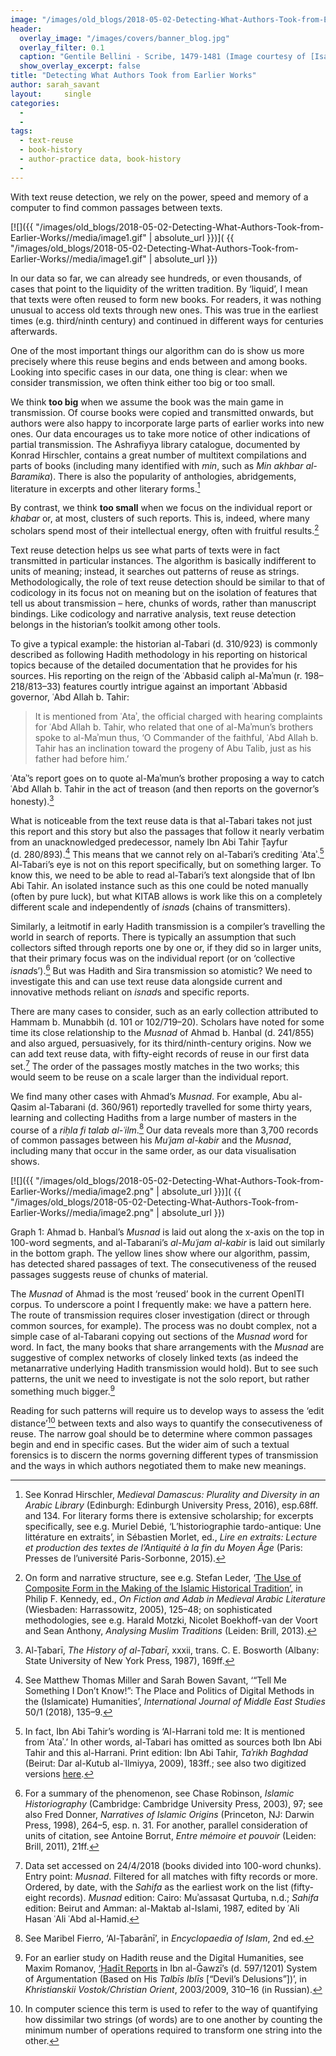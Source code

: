```yaml
---
image: "/images/old_blogs/2018-05-02-Detecting-What-Authors-Took-from-Earlier-Works//media/image1.gif"
header:
  overlay_image: "/images/covers/banner_blog.jpg"
  overlay_filter: 0.1
  caption: "Gentile Bellini - Scribe, 1479-1481 (Image courtesy of [Isabella Stewart Gardner Museum](https://www.gardnermuseum.org/experience/collection/10755), Boston)" 
  show_overlay_excerpt: false 
title: "Detecting What Authors Took from Earlier Works"			
author: sarah_savant		
layout:		single
categories:
  - 
  - 
tags:
  - text-reuse
  - book-history
  - author-practice data, book-history
  - 
---
```

With text reuse detection, we rely on the power, speed and memory of a computer to find common passages between texts.

[![]({{ "/images/old_blogs/2018-05-02-Detecting-What-Authors-Took-from-Earlier-Works//media/image1.gif" | absolute_url }})]( {{ "/images/old_blogs/2018-05-02-Detecting-What-Authors-Took-from-Earlier-Works//media/image1.gif" | absolute_url }})

In our data so far, we can already see hundreds, or even thousands, of cases that point to the liquidity of the written tradition. By ‘liquid’, I mean that texts were often reused to form new books. For readers, it was nothing unusual to access old texts through new ones. This was true in the earliest times (e.g. third/ninth century) and continued in different ways for centuries afterwards.

One of the most important things our algorithm can do is show us more precisely where this reuse begins and ends between and among books. Looking into specific cases in our data, one thing is clear: when we consider transmission, we often think either too big or too small.

We think **too big** when we assume the book was the main game in transmission. Of course books were copied and transmitted onwards, but authors were also happy to incorporate large parts of earlier works into new ones. Our data encourages us to take more notice of other indications of partial transmission. The Ashrafiyya library catalogue, documented by Konrad Hirschler, contains a great number of multitext compilations and parts of books (including many identified with *min*, such as *Min akhbar al-Baramika*). There is also the popularity of anthologies, abridgements, literature in excerpts and other literary forms.[^1]

By contrast, we think **too small** when we focus on the individual report or *khabar* or, at most, clusters of such reports. This is, indeed, where many scholars spend most of their intellectual energy, often with fruitful results.[^2]

Text reuse detection helps us see what parts of texts were in fact transmitted in particular instances. The algorithm is basically indifferent to units of meaning; instead, it searches out patterns of reuse as strings. Methodologically, the role of text reuse detection should be similar to that of codicology in its focus not on meaning but on the isolation of features that tell us about transmission – here, chunks of words, rather than manuscript bindings. Like codicology and narrative analysis, text reuse detection belongs in the historian’s toolkit among other tools.

To give a typical example: the historian al-Tabari (d. 310/923) is commonly described as following Hadith methodology in his reporting on historical topics because of the detailed documentation that he provides for his sources. His reporting on the reign of the ʿAbbasid caliph al-Maʾmun (r. 198–218/813–33) features courtly intrigue against an important ʿAbbasid governor, ʿAbd Allah b. Tahir:

> It is mentioned from ʿAtaʾ, the official charged with hearing complaints for ʿAbd Allah b. Tahir, who related that one of al-Maʾmun’s brothers spoke to al-Maʾmun thus, ‘O Commander of the faithful, ʿAbd Allah b. Tahir has an inclination toward the progeny of Abu Talib, just as his father had before him.’

ʿAtaʾ’s report goes on to quote al-Maʾmun’s brother proposing a way to catch ʿAbd Allah b. Tahir in the act of treason (and then reports on the governor’s honesty).[^3]

What is noticeable from the text reuse data is that al-Tabari takes not just this report and this story but also the passages that follow it nearly verbatim from an unacknowledged predecessor, namely Ibn Abi Tahir Ṭayfur (d. 280/893).[^4] This means that we cannot rely on al-Tabari’s crediting ʿAtaʾ.[^5] Al-Tabari’s eye is not on this report specifically, but on something larger. To know this, we need to be able to read al-Tabari’s text alongside that of Ibn Abi Tahir. An isolated instance such as this one could be noted manually (often by pure luck), but what KITAB allows is work like this on a completely different scale and independently of *isnad*s (chains of transmitters).

Similarly, a leitmotif in early Hadith transmission is a compiler’s travelling the world in search of reports. There is typically an assumption that such collectors sifted through reports one by one or, if they did so in larger units, that their primary focus was on the individual report (or on ‘collective *isnad*s’).[^6] But was Hadith and Sira transmission so atomistic? We need to investigate this and can use text reuse data alongside current and innovative methods reliant on *isnad*s and specific reports.

There are many cases to consider, such as an early collection attributed to Hammam b. Munabbih (d. 101 or 102/719–20). Scholars have noted for some time its close relationship to the *Musnad* of Ahmad b. Hanbal (d. 241/855) and also argued, persuasively, for its third/ninth-century origins. Now we can add text reuse data, with fifty-eight records of reuse in our first data set.[^7] The order of the passages mostly matches in the two works; this would seem to be reuse on a scale larger than the individual report.

We find many other cases with Ahmad’s *Musnad*. For example, Abu al-Qasim al-Tabarani (d. 360/961) reportedly travelled for some thirty years, learning and collecting Hadiths from a large number of masters in the course of a *riḥla fi talab al-ʿilm*.[^8] Our data reveals more than 3,700 records of common passages between his *Muʿjam al-kabir* and the *Musnad*, including many that occur in the same order, as our data visualisation shows.

[![]({{ "/images/old_blogs/2018-05-02-Detecting-What-Authors-Took-from-Earlier-Works//media/image2.png" | absolute_url }})]( {{ "/images/old_blogs/2018-05-02-Detecting-What-Authors-Took-from-Earlier-Works//media/image2.png" | absolute_url }})

Graph 1: Ahmad b. Hanbal’s *Musnad* is laid out along the x-axis on the top in 100-word segments, and al-Tabarani’s *al-Muʿjam al-kabir* is laid out similarly in the bottom graph. The yellow lines show where our algorithm, passim, has detected shared passages of text. The consecutiveness of the reused passages suggests reuse of chunks of material.

The *Musnad* of Ahmad is the most ‘reused’ book in the current OpenITI corpus. To underscore a point I frequently make: we have a pattern here. The route of transmission requires closer investigation (direct or through common sources, for example). The process was no doubt complex, not a simple case of al-Tabarani copying out sections of the *Musnad w*ord for word. In fact, the many books that share arrangements with the *Musnad* are suggestive of complex networks of closely linked texts (as indeed the metanarrative underlying Hadith transmission would hold). But to see such patterns, the unit we need to investigate is not the solo report, but rather something much bigger.[^9]

Reading for such patterns will require us to develop ways to assess the ‘edit distance’[^10] between texts and also ways to quantify the consecutiveness of reuse. The narrow goal should be to determine where common passages begin and end in specific cases. But the wider aim of such a textual forensics is to discern the norms governing different types of transmission and the ways in which authors negotiated them to make new meanings.

[^1]: See Konrad Hirschler, *Medieval Damascus: Plurality and Diversity in an Arabic Library* (Edinburgh: Edinburgh University Press, 2016), esp.68ff. and 134. For literary forms there is extensive scholarship; for excerpts specifically, see e.g. Muriel Debié, ‘L’historiographie tardo-antique: Une littérature en extraits’, in Sébastien Morlet, ed., *Lire en extraits: Lecture et production des textes de l’Antiquité à la fin du Moyen Âge* (Paris: Presses de l’université Paris-Sorbonne, 2015).

[^2]: On form and narrative structure, see e.g. Stefan Leder, ‘[The Use of Composite Form in the Making of the Islamic Historical Tradition’,](https://www.orient-institut.org/fileadmin/CV/Leder_Composite_Form.pdf) in Philip F. Kennedy, ed., *On Fiction and Adab in Medieval Arabic Literature* (Wiesbaden: Harrassowitz, 2005), 125–48; on sophisticated methodologies, see e.g. Harald Motzki, Nicolet Boekhoff-van der Voort and Sean Anthony, *Analysing Muslim Traditions* (Leiden: Brill, 2013).

[^3]: Al-Ṭabarī, *The History of al-Ṭabarī*, xxxii, trans. C. E. Bosworth (Albany: State University of New York Press, 1987), 169ff.

[^4]: See Matthew Thomas Miller and Sarah Bowen Savant, ‘“Tell Me Something I Don’t Know!”: The Place and Politics of Digital Methods in the (Islamicate) Humanities’, *International Journal of Middle East Studies* 50/1 (2018), 135–9.

[^5]:  In fact, Ibn Abi Tahir’s wording is ‘Al-Harrani told me: It is mentioned from ʿAtaʾ.’ In other words, al-Tabari has omitted as sources both Ibn Abi Tahir and this al-Harrani. Print edition: Ibn Abi Tahir, *Taʾrikh Baghdad* (Beirut: Dar al-Kutub al-ʿIlmiyya, 2009), 183ff.; see also two digitized versions [here](https://github.com/OpenITI/0300AH/tree/master/data/0280IbnTayfur/0280IbnTayfur.Baghdad).

[^6]: For a summary of the phenomenon, see Chase Robinson, *Islamic Historiography* (Cambridge: Cambridge University Press, 2003), 97; see also Fred Donner, *Narratives of Islamic Origins* (Princeton, NJ: Darwin Press, 1998), 264–5, esp. n. 31. For another, parallel consideration of units of citation, see Antoine Borrut, *Entre mémoire et pouvoir* (Leiden: Brill, 2011), 21ff.

[^7]: Data set accessed on 24/4/2018 (books divided into 100-word chunks). Entry point: *Musnad*. Filtered for all matches with fifty records or more. Ordered, by date, with the *Sahifa* as the earliest work on the list (fifty-eight records). *Musnad* edition: Cairo: Muʾassasat Qurtuba, n.d.; *Sahifa* edition: Beirut and Amman: al-Maktab al-Islami, 1987, edited by ʿAli Hasan ʿAli ʿAbd al-Hamid.

[^8]: See Maribel Fierro, ‘Al-Ṭabarānī’, in *Encyclopaedia of Islam*, 2nd ed.

[^9]: For an earlier study on Hadith reuse and the Digital Humanities, see Maxim Romanov, [‘Ḥadīṯ Reports](http://www.orientalstudies.ru/rus/images/pdf/a_romanov_2009.pdf) in Ibn al-Ǧawzī’s (d. 597/1201) System of Argumentation (Based on His *Talbīs Iblīs* \[“Devil’s Delusions”\])’, in *Khristianskii Vostok/Christian Orient*, 2003/2009, 310–16 (in Russian).

[^10]: In computer science this term is used to refer to the way of quantifying how dissimilar two strings (of words) are to one another by counting the minimum number of operations required to transform one string into the other.
